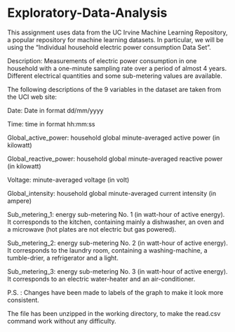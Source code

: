 # Exploratory-Data-Analysis
This assignment uses data from the UC Irvine Machine Learning Repository, a popular repository for machine learning datasets. In particular, we will be using the “Individual household electric power consumption Data Set”.

Description: Measurements of electric power consumption in one household with a one-minute sampling rate over a period of almost 4 years. Different electrical quantities and some sub-metering values are available. 

The following descriptions of the 9 variables in the dataset are taken from the UCI web site:  

Date: Date in format dd/mm/yyyy 

Time: time in format hh:mm:ss 

Global_active_power: household global minute-averaged active power (in kilowatt) 

Global_reactive_power: household global minute-averaged reactive power (in kilowatt) 

Voltage: minute-averaged voltage (in volt)

Global_intensity: household global minute-averaged current intensity (in ampere) 

Sub_metering_1: energy sub-metering No. 1 (in watt-hour of active energy). It corresponds to the kitchen, containing mainly a dishwasher, an oven and a microwave (hot plates are not electric but gas powered). 

Sub_metering_2: energy sub-metering No. 2 (in watt-hour of active energy). It corresponds to the laundry room, containing a washing-machine, a tumble-drier, a refrigerator and a light. 

Sub_metering_3: energy sub-metering No. 3 (in watt-hour of active energy). It corresponds to an electric water-heater and an air-conditioner.

P.S. :
Changes have been made to labels of the graph to make it look more consistent.

The file has been unzipped in the working directory, to make the read.csv command work without any difficulty.
